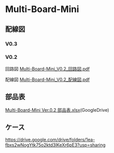 # Multi-Board-Mini

## 配線図
### V0.3


### V0.2
回路図
[Multi-Board-Mini_V0.2_回路図.pdf](https://github.com/TomohiroAoki/Multi-Board-Mini/files/9239103/Multi-Board-Mini_V0.21_.pdf)

配線図
[Multi-Board-Mini_V0.2_配線図.pdf](https://github.com/TomohiroAoki/Multi-Board-Mini/files/9239113/Multi-Board-Mini_V0.21_.pdf)


## 部品表
[Multi-Board-Mini Ver.0.2 部品表.xlsx](https://docs.google.com/spreadsheets/d/1eJGB69GQJCdV7WI38iJwpYlJk8iJBTiA/edit?usp=sharing&ouid=111726227538644651208&rtpof=true&sd=true)(GoogleDrive)


## ケース 
https://drive.google.com/drive/folders/1ea-fbxs2wNogYtk75o2ktd3lKeXr6pE3?usp=sharing
